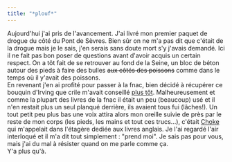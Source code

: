 ```yaml
---
title: "*plouf*"
---
```


Aujourd'hui j'ai pris de l'avancement. J'ai livré mon premier paquet de drogue
du côté du Pont de Sèvres. Bien sûr on ne m'a pas dit que c'était de la drogue
mais je le sais, j'en serais sans doute mort s'y j'avais demandé. Ici il ne
fait pas bon poser de questions avant d'avoir acquis un certain respect. On a
tôt fait de se retrouver au fond de la Seine, un bloc de béton autour des
pieds à faire des bulles <s>aux côtés des poissons</s> comme dans le temps où
il y'avait des poissons.  
En revenant j'en ai profité pour passer à la fnac, bien décidé à récupérer ce
bouquin d'Irving que crile m'avait conseillé [plus
tôt](http://oz.wizard.free.fr/index.php?p=blog&id=468&comment=1).
Malheureusement et comme la plupart des livres de la fnac il était un peu
(beaucoup) usé et il n'en restait plus un seul planqué derrière, ils avaient
tous fui (lâches!). Un tout petit peu plus bas une voix attira alors mon
oreille suivie de près par le reste de mon corps (les pieds, les mains et tout
ces trucs...), c'était [Choke](http://www.chuckpalahniuk.net/choke.php) qui
m'appelait dans l'étagère dediée aux livres anglais. Je l'ai regardé l'air
interloqué et il m'a dit tout simplement : "prend moi". Je sais pas pour vous,
mais j'ai du mal à résister quand on me parle comme ça.  
Y'a plus qu'à.

